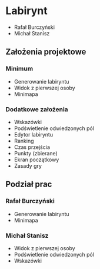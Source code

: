 # Labirynt
* Rafał Burczyński
* Michał Stanisz
## Założenia projektowe
### Minimum
* Generowanie labiryntu
* Widok z pierwszej osoby
* Minimapa
### Dodatkowe założenia
* Wskazówki
* Podświetlenie odwiedzonych pól
* Edytor labiryntu
* Ranking
* Czas przejścia
* Punkty (zbierane)
* Ekran początkowy
* Zasady gry
## Podział prac
### Rafał Burczyński
* Generowanie labiryntu
* Minimapa
### Michał Stanisz
* Widok z pierwszej osoby
* Podświetlenie odwiedzonych pól
* Wskazówki
